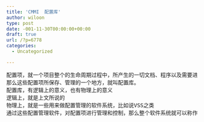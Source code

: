 ```yaml
---
title: 'CMMI  配置库'
author: wiloon
type: post
date: -001-11-30T00:00:00+00:00
draft: true
url: /?p=6778
categories:
  - Uncategorized

---
```

<pre id="best-content-683676698" class="best-text mb-10">配置项，就一个项目整个的生命周期过程中，所产生的一切文档、程序以及需要进行控制的项目。
那么这些配置项所保存、管理的一个地方，就叫配置库。
配置库，有逻辑上的意义，也有物理上的意义
逻辑上，就是上文所说的
物理上，就是一些用来做配置管理的软件系统，比如说VSS之类
通过这些配置管理软件，对配置项进行管理和控制，那么整个软件系统就可以称作配置库。